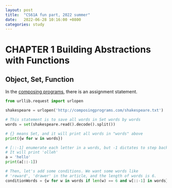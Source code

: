 ```yaml
---
layout: post
title:  "CS61A fun part, 2022 summer"
date:   2022-06-28 10:16:00 +0800
categories: study
---
```


# CHAPTER 1 Building Abstractions with Functions

## Object, Set, Function

In the [composing programs](http://composingprograms.com/pages/11-getting-started.html), there is an assignment statement.

```python
from urllib.request import urlopen

shakespeare = urlopen('http://composingprograms.com/shakespeare.txt')

# This statement is to save all words in Set words by words
words = set(shakespeare.read().decode().split())

# {} means Set, and it will print all words in "words" above
print({w for w in words})

# [::-1] enumerate each letter in a words, but -1 dictates to step backwards. 
# It will print 'olleh'
a = 'hello'
print(a[::-1])

# Then, let's add some conditions. We want some words like 
# 'reward', 'drawer' in the article, and the length of words is 6.
conditionWords = {w for w in words if len(w) == 6 and w[::-1] in words}

```